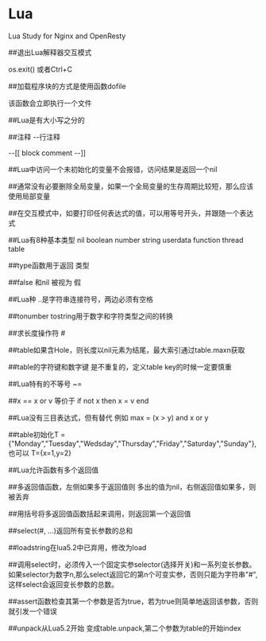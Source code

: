 # Lua
Lua Study for Nginx and OpenResty


##退出Lua解释器交互模式

os.exit() 或者Ctrl+C

##加载程序块的方式是使用函数dofile

该函数会立即执行一个文件

##Lua是有大小写之分的

##注释
--行注释

--[[
block comment
--]]

##Lua中访问一个未初始化的变量不会报错，访问结果是返回一个nil

##通常没有必要删除全局变量，如果一个全局变量的生存周期比较短，那么应该使用局部变量

##在交互模式中，如要打印任何表达式的值，可以用等号开头，并跟随一个表达式

##Lua有8种基本类型 nil boolean number string userdata function thread table

##type函数用于返回 类型

##false 和nil 被视为 假

##Lua种 ..是字符串连接符号，两边必须有空格

##tonumber tostring用于数字和字符类型之间的转换

##求长度操作符 \#

##table如果含Hole，则长度以nil元素为结尾，最大索引通过table.maxn获取

##table的字符键和数字键 是不重复的，定义table key的时候一定要慎重

##Lua特有的不等号 ~=

##x == x or v 等价于 if not x then x = v end

##Lua没有三目表达式，但有替代 例如 max = (x > y) and x or y

##table初始化T = {"Monday","Tuesday","Wedsday","Thursday","Friday","Saturday","Sunday"},也可以 T={x=1,y=2}

##Lua允许函数有多个返回值

##多返回值函数，左侧如果多于返回值则 多出的值为nil，右侧返回值如果多，则被丢弃

##用括号将多返回值函数括起来调用，则返回第一个返回值

##select(#, ...)返回所有变长参数的总和

##loadstring在lua5.2中已弃用，修改为load

##调用select时，必须传入一个固定实参selector(选择开关)和一系列变长参数。如果selector为数字n,那么select返回它的第n个可变实参，否则只能为字符串"#",这样select会返回变长参数的总数。

##assert函数检查其第一个参数是否为true，若为true则简单地返回该参数，否则就引发一个错误

##unpack从Lua5.2开始 变成table.unpack,第二个参数为table的开始index


